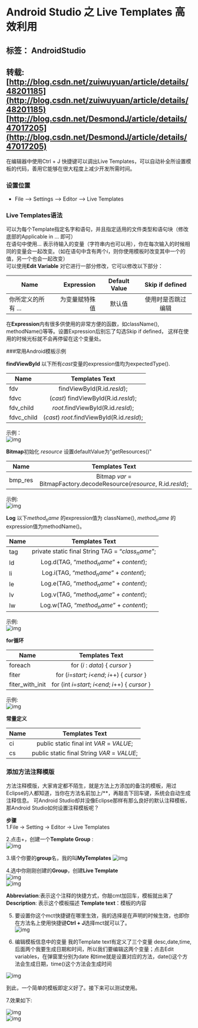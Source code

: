 # Android Studio 之 Live Templates 高效利用

标签： AndroidStudio              
------
转载:[http://blog.csdn.net/zuiwuyuan/article/details/48201185](http://blog.csdn.net/zuiwuyuan/article/details/48201185)      
[http://blog.csdn.net/DesmondJ/article/details/47017205](http://blog.csdn.net/DesmondJ/article/details/47017205)
------

在编辑器中使用Ctrl + J 快捷键可以调出Live Templates，可以自动补全所设置模板的代码，善用它能够在很大程度上减少开发所需时间。

### 设置位置
- File --> Settings --> Editor --> Live Templates

### Live Templates语法

可以为每个Template指定名字和语句，并且指定适用的文件类型和语句块（修改底部的Applicable in … 即可）      
在语句中使用$...$ 表示待输入的变量（字符串内也可以用），你在每次输入的时候相同的变量会一起改变。（如在语句中含有两个$i$，则你使用模板时改变其中一个的值，另一个也会一起改变）      
可以使用**Edit Variable** 对它进行一部分修改，它可以修改以下部分：               

| Name        | Expression  | Default Value  | Skip if defined  |
| ------------   | -----:  | :----:  | :-----: |
| 你所定义的所有 $...$ | 为变量赋特殊值 |  默认值 |使用时是否跳过编辑 |

在**Expression**内有很多供使用的非常方便的函数，如className(), methodName()等等。设置Expression后别忘了勾选Skip if defined， 这样在使用的时候光标就不会再停留在这个变量处。   

###常用Android模板示例 

**findViewById** 以下所有$cast$变量的expression值均为expectedType().

| Name        | Templates Text  | 
| ------------| :-----:  |
| fdv         | findViewById(R.id.$resId$); |
| fdvc        | ($cast$) findViewById(R.id.$resId$); |
| fdv_child   | $root$.findViewById(R.id.$resId$); |
| fdvc_child  | ($cast$) $root$.findViewById(R.id.$resId$); |     

示例：    
![img](/img/2016-9-22/0001.gif)  

**Bitmap**初始化 $resource$ 设置defaultValue为"getResources()"             

| Name        | Templates Text  | 
| ------------| :-----:  |
| bmp_res     | Bitmap $var$ = BitmapFactory.decodeResource($resource$, R.id.$resId$); |   

示例:   
![img](/img/2016-9-22/0002.gif)              

**Log** 以下$method_name$ 的expression值为 className(), $method_name$ 的expression值为methodName()。     
  
| Name      | Templates Text  | 
| ----------| :-----:  |
| tag       | private static final String TAG = “$class_name$”; |
| ld        | Log.d(TAG, “$method_name$” + $content$); |
| li        | Log.i(TAG, “$method_name$” + $content$); |
| le        | Log.e(TAG, “$method_name$” + $content$); |     
| lv        | Log.v(TAG, “$method_name$” + $content$); |
| lw        | Log.w(TAG, “$method_name$” + $content$); |      

示例:    
![img](/img/2016-9-22/0003.gif)            

**for循环**          

| Name      | Templates Text  | 
| ----------| :-----:  |
| foreach   | for ($i$ : $data$) { $cursor$ } |
| fiter     | for ($i$=$start$; $i$<$end$; $i$++) { $cursor$ } |
| fiter_with_init  | for (int $i$=$start$; $i$<$end$; $i$++) { $cursor$ } |

示例:    
![img](/img/2016-9-22/0004.gif)             

**常量定义**       

| Name      | Templates Text  | 
| ----------| :-----:  |
| ci        | public static final int $VAR$ = $VALUE$; |
| cs        | public static final String $VAR$ = $VALUE$; |

### 添加方法注释模版    

方法注释模版，大家肯定都不陌生，就是方法上方添加的备注的模板，用过Eclipse的人都知道，当你在方法名前加上/**，再敲击下回车键，系统会自动生成注释信息。 可Android Studio却并没像Eclipse那样有那么良好的默认注释模板，那Android Studio如何设置注释模板呢？

**步骤**     
1.File -> Setting -> Editor -> Live Templates       

2.点击+，创建一个**Template Group** :     
![img](/img/2016-9-22/0005.png)              

3.填个你要的**group**名，我的叫**MyTemplates**
![img](/img/2016-9-22/0006.png)      

4.选中你刚刚创建的**Group**，创建**Live Template**     
![img](/img/2016-9-22/0007.png)                     
![img](/img/2016-9-22/0008.png)                  

**Abbreviation**:表示这个注释的快捷方式，你敲cmt加回车，模板就出来了
**Description**: 表示这个模板描述
**Template text**：模板的内容

5. 要设置你这个mct快捷键在哪里生效，我的选择是在声明的时候生效，也即你在方法名上使用快捷键**Ctrl + J**选择mct就可以了。     
![img](/img/2016-9-22/0009.png) 

6. 编辑模板信息中的变量
   我的Template text有定义了三个变量 desc,date,time,后面两个我要生成日期和时间，所以我们要编辑这两个变量；点击Edit variables，在弹窗里分别为date 和time就是设置对应的方法，date()这个方法会生成日期，time()这个方法会生成时间

![img](/img/2016-9-22/0010.png)      

到此，一个简单的模板即定义好了。接下来可以测试使用。     

7.效果如下:       

![img](/img/2016-9-22/0011.png)      
![img](/img/2016-9-22/0012.png)








